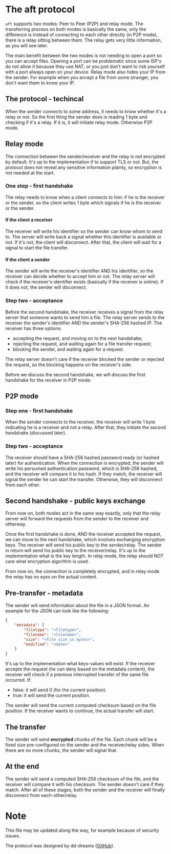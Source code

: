 # The aft protocol
`aft` supports two modes: Peer to Peer (P2P) and relay mode.
The transferring process on both modes is basically the same, only the difference is instead of connecting to each other directly (in P2P mode), there is a relay sitting between them. The relay gets very little information, as you will see later.

The main benefit between the two modes is not needing to open a port so you can accept files. Opening a port can be problematic since some ISP's do not allow it because they use NAT, or you just don't want to risk yourself with a port always open on your device. Relay mode also hides your IP from the sender. For example when you accept a file from some stranger, you don't want them to know your IP.

## The protocol - techincal
When the sender connects to some address, it needs to know whether it's a relay or not. So the first thing the sender does is reading 1 byte and checking if it's a relay. If it is, it will initiate relay mode. Otherwise P2P mode.

## Relay mode
The connection between the sender/receiver and the relay is not encrypted by default. It's up to the implementation if to support TLS or not. But, the protocol does not reveal any sensitive information plainly, so encryption is not needed at the start.

### One step - first handshake
The relay needs to know when a client connects to him: if he is the receiver or the sender, so the client writes 1 byte which signals if he is the receiver or the sender.

#### If the client a receiver
The receiver will write his identifier so the sender can know whom to send to. The server will write back a signal whether this identifier is available or not. If it's not, the client will disconnect. After that, the client will wait for a signal to start the file transfer.

#### If the client a sender
The sender will write the receiver's identifier AND his identifier, so the receiver can decide whether to accept him or not. The relay server will check if the receiver's identifier exists (basically if the receiver is online). If it does not, the sender will disconnect.

### Step two - acceptance
Before the second handshake, the receiver receives a signal from the relay server that someone wants to send him a file. The relay server sends to the receiver the sender's identifier AND the sender's SHA-256 hashed IP. The receiver has three options:
- accepting the request, and moving on to the next handshake;
- rejecting the request, and waiting again for a file transfer request;
- blocking the sender, and waiting again for a request.

The relay server doesn't care if the receiver blocked the sender or rejected the request, so the blocking happens on the receiver's side.

Before we discuss the second handshake, we will discuss the first handshake for the receiver in P2P mode:

## P2P mode

### Step one - first handshake
When the sender connects to the receiver, the receiver will write 1 byte indicating he is a receiver and not a relay. After that, they initiate the second handshake (discussed later).

### Step two - acceptance
The receiver should have a SHA-256 hashed password ready (or hashed later) for authentication. When the connection is encrypted, the sender will write his persumed authentication password, which is SHA-256 hashed, and the receiver will compare it to his hash. If they match, the receiver will signal the sender he can start the transfer. Otherwise, they will disconnect from each other.

## Second handshake - public keys exchange
From now on, both modes act in the same way exactly, only that the relay server will forward the requests from the sender to the receiver and otherway.

Once the first handshake is done, AND the receiver accepted the request, we can move to the next handshake, which involves exchanging encryption keys. The receiver will send his public key to the sender/relay. The sender in return will send his public key to the receiver/relay. It's up to the implementation what is the key length. In relay mode, the relay should NOT care what encryption algorithm is used.

From now on, the connection is completely encrypted, and in relay mode the relay has no eyes on the actual content.

## Pre-transfer - metadata
The sender will send information about the file in a JSON format. An example for the JSON can look like the following:
```json
{
	"metadata": {
		"filetype": "<filetype>",
		"filename": "<filename>",
		"size": "<file size in bytes>",
		"modified": "<date>"
	}
}
```
It's up to the implementation what keys-values will exist.
If the receiver accepts the request (he can deny based on the metadata content), the receiver will check if a previous interrupted transfer of the same file occurred. If:
- false: it will send 0 (for the current position).
- true: it will send the current position.

The sender will send the current computed checksum based on the file position. If the receiver wants to continue, the actual transfer will start.

## The transfer
The sender will send **encrypted** chunks of the file. Each chunk will be a fixed size pre-configured on the sender and the receiver/relay sides. When there are no more chunks, the sender will signal that.

## At the end
The sender will send a computed SHA-256 checksum of the file, and the receiver will compare it with his checksum. The sender doesn't care if they match. After all of these stages, both the sender and the receiver will finally disconnect from each-other/relay.

# Note
This file may be updated along the way, for example because of security issues.

The protocol was designed by dd-dreams ([GitHub](https://github.com/dd-dreams "GitHub")).

